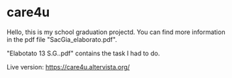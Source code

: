 # care4u
Hello,
this is my school graduation projectd.
You can find more information in the pdf file "SacGia_elaborato.pdf".

"Elabotato 13 S.G..pdf" contains the task I had to do.

Live version: https://care4u.altervista.org/
